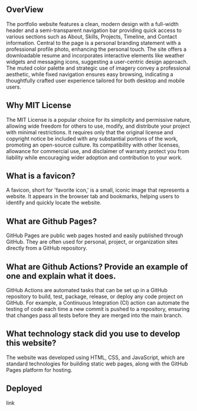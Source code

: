 ## OverView

The portfolio website features a clean, modern design with a full-width header and a semi-transparent navigation bar providing quick access to various sections such as About, Skills, Projects, Timeline, and Contact information. Central to the page is a personal branding statement with a professional profile photo, enhancing the personal touch. The site offers a downloadable resume and incorporates interactive elements like weather widgets and messaging icons, suggesting a user-centric design approach. The muted color palette and strategic use of imagery convey a professional aesthetic, while fixed navigation ensures easy browsing, indicating a thoughtfully crafted user experience tailored for both desktop and mobile users.

## Why MIT License

The MIT License is a popular choice for its simplicity and permissive nature, allowing wide freedom for others to use, modify, and distribute your project with minimal restrictions. It requires only that the original license and copyright notice be included with any substantial portions of the work, promoting an open-source culture. Its compatibility with other licenses, allowance for commercial use, and disclaimer of warranty protect you from liability while encouraging wider adoption and contribution to your work.

## What is a favicon?

A favicon, short for 'favorite icon,' is a small, iconic image that represents a website. It appears in the browser tab and bookmarks, helping users to identify and quickly locate the website.

## What are Github Pages?

GitHub Pages are public web pages hosted and easily published through GitHub. They are often used for personal, project, or organization sites directly from a GitHub repository.

## What are Github Actions? Provide an example of one and explain what it does.

GitHub Actions are automated tasks that can be set up in a GitHub repository to build, test, package, release, or deploy any code project on GitHub. For example, a Continuous Integration (CI) action can automate the testing of code each time a new commit is pushed to a repository, ensuring that changes pass all tests before they are merged into the main branch.

## What technology stack did you use to develop this website?

The website was developed using HTML, CSS, and JavaScript, which are standard technologies for building static web pages, along with the GitHub Pages platform for hosting.

## Deployed

link
